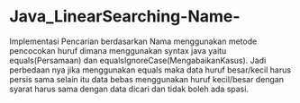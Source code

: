 # Java_LinearSearching-Name-
Implementasi Pencarian berdasarkan Nama menggunakan metode pencocokan huruf dimana menggunakan syntax java yaitu equals(Persamaan) dan equalsIgnoreCase(MengabaikanKasus). Jadi perbedaan nya jika menggunakan equals maka data huruf besar/kecil harus persis sama selain itu data bebas menggunakan huruf kecil/besar dengan syarat harus sama dengan data dicari dan tidak boleh ada spasi.
